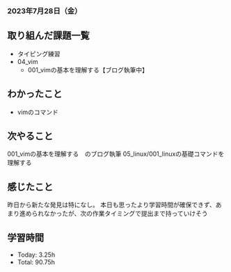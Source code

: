 ### 2023年7月28日（金）

## 取り組んだ課題一覧
- タイピング練習
- 04_vim
  - 001_vimの基本を理解する【ブログ執筆中】
## わかったこと
- vimのコマンド
## 次やること
001_vimの基本を理解する　のブログ執筆
05_linux/001_linuxの基礎コマンドを理解する

## 感じたこと
昨日から新たな発見は特になし。
本日も思ったより学習時間が確保できず、あまり進められなかったが、次の作業タイミングで提出まで持っていけそう

## 学習時間
- Today: 3.25h
- Total: 90.75h
